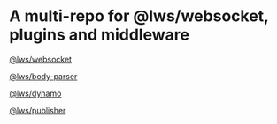 # A multi-repo for @lws/websocket, plugins and middleware

[@lws/websocket](https://github.com/icarus-sullivan/lws/tree/master/packages/websocket)

[@lws/body-parser](https://github.com/icarus-sullivan/lws/tree/master/packages/body-parser)

[@lws/dynamo](https://github.com/icarus-sullivan/lws/tree/master/packages/dynamo)

[@lws/publisher](https://github.com/icarus-sullivan/lws/tree/master/packages/publisher)

